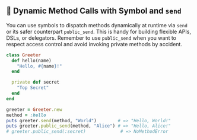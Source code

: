 ## 🚀 Dynamic Method Calls with Symbol and `send`
You can use symbols to dispatch methods dynamically at runtime via `send` or its safer counterpart `public_send`. This is handy for building flexible APIs, DSLs, or delegators. Remember to use `public_send` when you want to respect access control and avoid invoking private methods by accident.

```ruby
class Greeter
  def hello(name)
    "Hello, #{name}!"
  end

  private def secret
    "Top Secret"
  end
end

greeter = Greeter.new
method = :hello
puts greeter.send(method, "World")        # => "Hello, World!"
puts greeter.public_send(method, "Alice") # => "Hello, Alice!"
# greeter.public_send(:secret)             # => NoMethodError
```